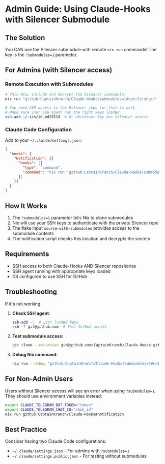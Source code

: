 # Admin Guide: Using Claude-Hooks with Silencer Submodule

## The Solution

You CAN use the Silencer submodule with remote `nix run` commands! The key is the `?submodules=1` parameter.

## For Admins (with Silencer access)

### Remote Execution with Submodules
```bash
# This WILL include and decrypt the Silencer submodule!
nix run "github:CaptainKranch/Claude-Hooks?submodules=1#notification"

# You need SSH access to the Silencer repo for this to work
# Make sure your SSH agent has the right keys loaded
ssh-add ~/.ssh/id_ed25519  # Or whichever key has Silencer access
```

### Claude Code Configuration
Add to your `~/.claude/settings.json`:
```json
{
  "hooks": {
    "Notification": [{
      "hooks": [{
        "type": "command",
        "command": "nix run 'github:CaptainKranch/Claude-Hooks?submodules=1#notification'"
      }]
    }]
  }
}
```

## How It Works

1. The `?submodules=1` parameter tells Nix to clone submodules
2. Nix will use your SSH keys to authenticate with the private Silencer repo
3. The flake input `source-with-submodules` provides access to the submodule contents
4. The notification script checks this location and decrypts the secrets

## Requirements

- SSH access to both Claude-Hooks AND Silencer repositories
- SSH agent running with appropriate keys loaded
- Git configured to use SSH for GitHub

## Troubleshooting

If it's not working:

1. **Check SSH agent**:
   ```bash
   ssh-add -l  # List loaded keys
   ssh -T git@github.com  # Test GitHub access
   ```

2. **Test submodule access**:
   ```bash
   git clone --recursive git@github.com:CaptainKranch/Claude-Hooks.git test-clone
   ```

3. **Debug Nix command**:
   ```bash
   nix run --debug "github:CaptainKranch/Claude-Hooks?submodules=1#notification"
   ```

## For Non-Admin Users

Users without Silencer access will see an error when using `?submodules=1`. They should use environment variables instead:
```bash
export CLAUDE_TELEGRAM_BOT_TOKEN="token"
export CLAUDE_TELEGRAM_CHAT_ID="chat_id"
nix run github:CaptainKranch/Claude-Hooks#notification
```

## Best Practice

Consider having two Claude Code configurations:
- `~/.claude/settings.json` - For admins with `?submodules=1`
- `~/.claude/settings.public.json` - For testing without submodules